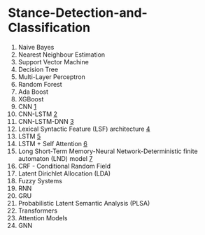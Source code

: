 # Stance-Detection-and-Classification

1. Naive Bayes
2. Nearest Neighbour Estimation
3. Support Vector Machine
4. Decision Tree
5. Multi-Layer Perceptron
6. Random Forest
7. Ada Boost
8. XGBoost
9. CNN [1](https://ieeexplore.ieee.org/document/8851136)
10. CNN-LSTM [2](https://ieeexplore.ieee.org/document/9178321)
11. CNN-LSTM-DNN [3](https://ieeexplore.ieee.org/document/9178321)
12. Lexical Syntactic Feature (LSF) architecture [4](https://www.computer.org/csdl/proceedings-article/passat-socialcom/2012/06406271/12OmNzcxZbe)
13. LSTM [5](https://www.mitpressjournals.org/doi/abs/10.1162/neco.1997.9.8.1735)
14. LSTM + Self Attention [6](https://arxiv.org/ftp/arxiv/papers/2006/2006.15585.pdf)
15. Long Short-Term Memory-Neural Network-Deterministic finite automaton (LND) model [7](https://ieeexplore.ieee.org/document/8757714)
16. CRF - Conditional Random Field
17. Latent Dirichlet Allocation (LDA)
18. Fuzzy Systems
19. RNN
20. GRU
21. Probabilistic Latent Semantic Analysis (PLSA)
22. Transformers
23. Attention Models
24. GNN
